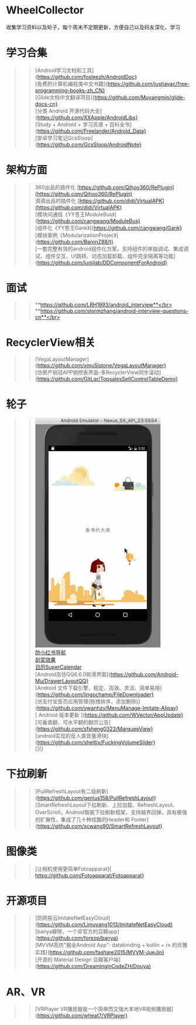 # WheelCollector
收集学习资料以及轮子，每个周末不定期更新，方便自己以及码友深化、学习



**学习合集**
==
>>[Android学习文档和工具]{https://github.com/foxleezh/AndroidDoc}</br>
>>[免费的计算机编程类中文书籍]{https://github.com/justjavac/free-programming-books-zh_CN}</br>
>>[Glide文档中文翻译项目]{https://github.com/Muyangmin/glide-docs-cn}</br>
>>[分类 Android 开源代码大全]{https://github.com/XXApple/AndroidLibs}</br>
>>[Study + Android + 学习资源 + 百科全书]{https://github.com/Freelander/Android_Data}</br>
>>[安卓学习笔记GcsSloop]{https://github.com/GcsSloop/AndroidNote}</br>


架构方面
==
>>360出品的插件化 [https://github.com/Qihoo360/RePlugin](https://github.com/Qihoo360/RePlugin)</br>
>>滴滴出品的插件化 [https://github.com/didi/VirtualAPK](https://github.com/didi/VirtualAPK)</br>
>>[模块间通信《YY苍王ModuleBus》]{https://github.com/cangwang/ModuleBus}</br>
>>[组件化《YY苍王Gank》]{https://github.com/cangwang/Gank}</br>
>>[模块案例《ModularizationProjec》]{https://github.com/BaronZ88/t}</br>
>>[一套完整有效的android组件化方案，支持组件的单独调试、集成调试、组件交互、UI跳转、动态加载卸载、组件完全隔离等功能]{https://github.com/luojilab/DDComponentForAndroid}</br>

面试
==
>>**https://github.com/LRH1993/android_interview**</br>
>>**https://github.com/stormzhang/android-interview-questions-cn**</br>

RecyclerView相关
==
>>[VegaLayoutManager]{https://github.com/xmuSistone/VegaLayoutManager}</br>
>>[仿房产销冠APP销控表界面-多RecyclerView同步滚动]{https://github.com/GitLqr/TopsalesSellControlTableDemo}</br>


轮子
==
>>![防小红书](https://raw.githubusercontent.com/Troll4it/WheelCollector/master/%E4%BB%BF%E5%B0%8F%E7%BA%A2%E4%B9%A6.gif)</br>
[防小红书导航](https://github.com/diamondlin2016/Parallaxlayoutinflater)</br>
>>[刮奖效果](https://github.com/D-clock/ScratchView)</br>
>>[日历SuperCalendar](https://github.com/MagicMashRoom/SuperCalendar)</br>
>>[Android高仿QQ6.6.0侧滑界面]{https://github.com/Android-Mu/DrawerLayoutQQ}</br>
>>[Android 文件下载引擎，稳定、高效、灵活、简单易用]{https://github.com/lingochamp/FileDownloader}</br>
>>[仿支付宝首页应用管理(拖拽排序，添加删除)]{https://github.com/ywanhzy/MenuManage-Imitate-Alipay}</br>
>>[ Android 版本更新 ]{https://github.com/WVector/AppUpdate}</br>
>>[可垂直翻、可水平翻的翻页公告]{https://github.com/sfsheng0322/MarqueeView}</br>
>>[android实现的反人类音量滑块]{https://github.com/shellljx/FuckingVolumeSlider}</br>
>>[]{}</br>

下拉刷新
==
>>[PullRefreshLayout有二级刷新]{https://github.com/genius158/PullRefreshLayout}</br>
>>[SmartRefreshLayout下拉刷新、上拉加载、RefreshLayout、OverScroll，Android智能下拉刷新框架，支持越界回弹，具有极强的扩展性，集成了几十种炫酷的Header和 Footer]{https://github.com/scwang90/SmartRefreshLayout}</br>


图像类
==
>>[让相机使用更简单Fotoapparat]{ https://github.com/Fotoapparat/Fotoapparat}

开源项目
==
>>[防网易云ImitateNetEasyCloud]{https://github.com/Limuyang1013/ImitateNetEasyCloud}</br>
>>[banya瓣呀，一个非官方的豆瓣app]{https://github.com/forezp/banya}</br>
>>[MVVM高仿"掘金Android App": databinding + kotlin + rx 的优雅实践]{https://github.com/fashare2015/MVVM-JueJin}</br>
>>[开源的 Material Design 豆瓣客户端]{https://github.com/DreaminginCodeZH/Douya}</br>

AR、VR
==
>>[VRPlayer VR播放器是一个简单而又强大本地VR视频播放器]{https://github.com/wheat7/VRPlayer}</br>


